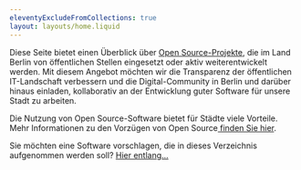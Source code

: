 ```yaml
---
eleventyExcludeFromCollections: true
layout: layouts/home.liquid
---
```


Diese Seite bietet einen Überblick über <a href="https://de.wikipedia.org/wiki/Open_Source" target="_blank" rel="noopener noreferrer">Open Source-Projekte</a>, die im Land Berlin von öffentlichen Stellen eingesetzt oder aktiv weiterentwickelt werden. Mit diesem Angebot möchten wir die Transparenz der öffentlichen IT-Landschaft verbessern und die Digital-Community in Berlin und darüber hinaus einladen, kollaborativ an der Entwicklung guter Software für unsere Stadt zu arbeiten.

Die Nutzung von Open Source-Software bietet für Städte viele Vorteile. Mehr Informationen zu den Vorzügen von Open Source<a href="https://opensourceportal.technologiestiftung-berlin.de/informationen/" target="_blank" rel="noopener noreferrer"> finden Sie hier</a>.

Sie möchten eine Software vorschlagen, die in dieses Verzeichnis aufgenommen werden soll? <a href=" https://opensourceportal.technologiestiftung-berlin.de/mitmachen/" target="_blank" rel="noopener noreferrer">Hier entlang...</a>
